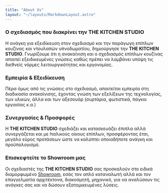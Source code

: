 ```yaml
---
title: "About Us"
layout: "~/layouts/MarkdownLayout.astro"
---
```


### Ο σχεδιασμός που διακρίνει την THE KITCHEN STUDIO
Η ανάγκη για εξειδίκευση στον σχεδιασμό και την παράγωγη επίπλων κουζίνας και ντουλαπών υπνοδωματίου, δημιούργησε την **THE KITCHEN STUDIO**. Γνωρίζουμε ότι η ανακαίνιση και ο σχεδιασμός επίπλων κουζίνας απαιτεί εξειδικευμένες γνώσεις καθώς πρέπει να λαμβάνει υπόψη τις διεθνείς νόρμες λειτουργικότητας και εργονομίας.

### Εμπειρία & Εξειδίκευση
Πέρα όμως από τις γνώσεις στο σχεδιασμό, απαιτείται εμπειρία στη διαδικασία ανακαίνισης, έχοντας γνώση των εξελίξεων της τεχνολογίας, των υλικών, άλλα και των αξεσουάρ (συρτάρια, φωτιστικά, πάγκοι εργασίας κ.α.)

### Συνεργασίες & Προσφορές
Η **THE KITCHEN STUDIO** σχεδιάζει και κατασκευάζει έπιπλα αλλά συνεργάζεται και με Ιταλικούς οίκους επίπλων, προσφέροντας έτσι, μεγάλο εύρος προτάσεων ώστε να καλύπτει οποιαδήποτε ανάγκη και προϋπολογισμό.

### Επισκεφτείτε το Showroom μας
Οι σχεδιαστές της **THE KITCHEN STUDIO** σας προσκαλούν στο ειδικά διαμορφωμένο [Showroom](/showroom), εσάς τον απλό καταναλωτή αλλά και τον επαγγελματία αρχιτέκτονα, διακοσμητή, μηχανικό, για να αναλύσουν τις ανάγκες σας και να δώσουν εξατομικευμένες λύσεις.
